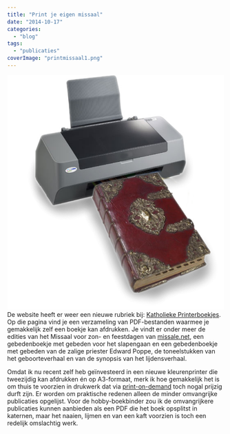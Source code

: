 ```yaml
---
title: "Print je eigen missaal"
date: "2014-10-17"
categories: 
  - "blog"
tags: 
  - "publicaties"
coverImage: "printmissaal1.png"
---
```


[![print-missaal](images/printmissaal1.png?w=277)](/katholieke-printerboekjes/)De website heeft er weer een nieuwe rubriek bij: [Katholieke Printerboekjes](/katholieke-printerboekjes/). Op die pagina vind je een verzameling van PDF-bestanden waarmee je gemakkelijk zelf een boekje kan afdrukken. Je vindt er onder meer de edities van het Missaal voor zon- en feestdagen van [missale.net](http://www.missale.net/nl), een gebedenboekje met gebeden voor het slapengaan en een gebedenboekje met gebeden van de zalige priester Edward Poppe, de toneelstukken van het geboorteverhaal en van de synopsis van het lijdensverhaal.

Omdat ik nu recent zelf heb geïnvesteerd in een nieuwe kleurenprinter die tweezijdig kan afdrukken én op A3-formaat, merk ik hoe gemakkelijk het is om thuis te voorzien in drukwerk dat via [print-on-demand](/page/katholieke-printerboekjes/) toch nogal prijzig durft zijn. Er worden om praktische redenen alleen de minder omvangrijke publicaties opgelijst. Voor de hobby-boekbinder zou ik de omvangrijkere publicaties kunnen aanbieden als een PDF die het boek opsplitst in katernen, maar het naaien, lijmen en van een kaft voorzien is toch een redelijk omslachtig werk.
